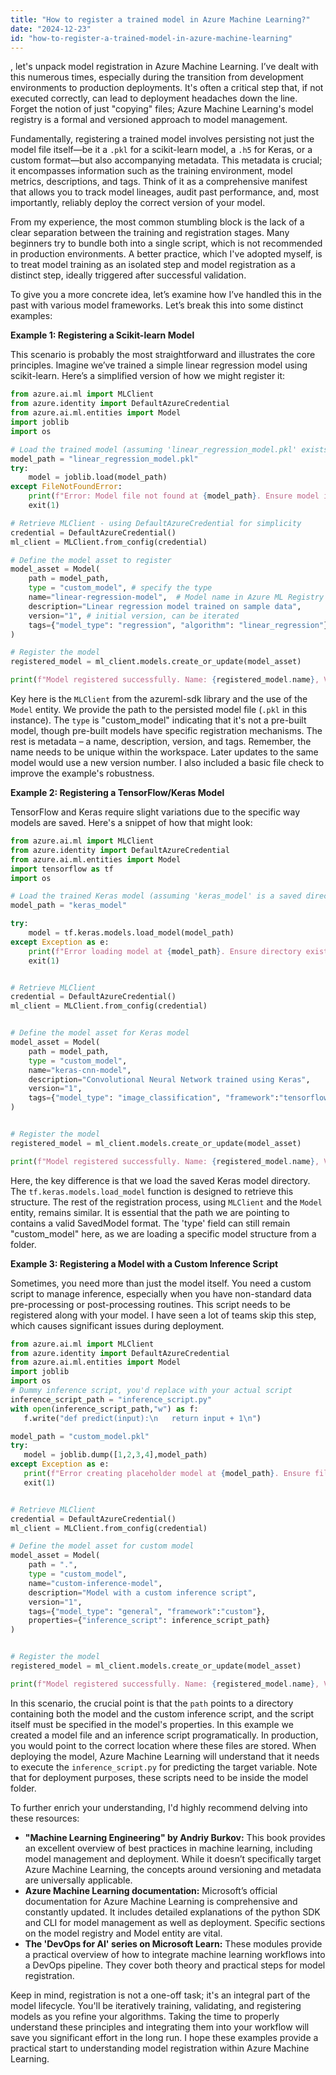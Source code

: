 ```yaml
---
title: "How to register a trained model in Azure Machine Learning?"
date: "2024-12-23"
id: "how-to-register-a-trained-model-in-azure-machine-learning"
---
```


, let's unpack model registration in Azure Machine Learning. I’ve dealt with this numerous times, especially during the transition from development environments to production deployments. It's often a critical step that, if not executed correctly, can lead to deployment headaches down the line. Forget the notion of just "copying" files; Azure Machine Learning's model registry is a formal and versioned approach to model management.

Fundamentally, registering a trained model involves persisting not just the model file itself—be it a `.pkl` for a scikit-learn model, a `.h5` for Keras, or a custom format—but also accompanying metadata. This metadata is crucial; it encompasses information such as the training environment, model metrics, descriptions, and tags. Think of it as a comprehensive manifest that allows you to track model lineages, audit past performance, and, most importantly, reliably deploy the correct version of your model.

From my experience, the most common stumbling block is the lack of a clear separation between the training and registration stages. Many beginners try to bundle both into a single script, which is not recommended in production environments. A better practice, which I've adopted myself, is to treat model training as an isolated step and model registration as a distinct step, ideally triggered after successful validation.

To give you a more concrete idea, let’s examine how I’ve handled this in the past with various model frameworks. Let’s break this into some distinct examples:

**Example 1: Registering a Scikit-learn Model**

This scenario is probably the most straightforward and illustrates the core principles. Imagine we’ve trained a simple linear regression model using scikit-learn. Here’s a simplified version of how we might register it:

```python
from azure.ai.ml import MLClient
from azure.identity import DefaultAzureCredential
from azure.ai.ml.entities import Model
import joblib
import os

# Load the trained model (assuming 'linear_regression_model.pkl' exists)
model_path = "linear_regression_model.pkl"
try:
    model = joblib.load(model_path)
except FileNotFoundError:
    print(f"Error: Model file not found at {model_path}. Ensure model is saved.")
    exit(1)

# Retrieve MLClient - using DefaultAzureCredential for simplicity
credential = DefaultAzureCredential()
ml_client = MLClient.from_config(credential)

# Define the model asset to register
model_asset = Model(
    path = model_path,
    type = "custom_model", # specify the type
    name="linear-regression-model",  # Model name in Azure ML Registry
    description="Linear regression model trained on sample data",
    version="1", # initial version, can be iterated
    tags={"model_type": "regression", "algorithm": "linear_regression"} # metadata for filtering and management
)

# Register the model
registered_model = ml_client.models.create_or_update(model_asset)

print(f"Model registered successfully. Name: {registered_model.name}, Version: {registered_model.version}")
```
Key here is the `MLClient` from the azureml-sdk library and the use of the `Model` entity. We provide the path to the persisted model file (`.pkl` in this instance). The `type` is "custom_model" indicating that it's not a pre-built model, though pre-built models have specific registration mechanisms. The rest is metadata – a name, description, version, and tags. Remember, the name needs to be unique within the workspace. Later updates to the same model would use a new version number. I also included a basic file check to improve the example's robustness.

**Example 2: Registering a TensorFlow/Keras Model**

TensorFlow and Keras require slight variations due to the specific way models are saved. Here's a snippet of how that might look:

```python
from azure.ai.ml import MLClient
from azure.identity import DefaultAzureCredential
from azure.ai.ml.entities import Model
import tensorflow as tf
import os

# Load the trained Keras model (assuming 'keras_model' is a saved directory)
model_path = "keras_model"

try:
    model = tf.keras.models.load_model(model_path)
except Exception as e:
    print(f"Error loading model at {model_path}. Ensure directory exists and contains the saved model components.\nError: {e}")
    exit(1)


# Retrieve MLClient
credential = DefaultAzureCredential()
ml_client = MLClient.from_config(credential)


# Define the model asset for Keras model
model_asset = Model(
    path = model_path,
    type = "custom_model",
    name="keras-cnn-model",
    description="Convolutional Neural Network trained using Keras",
    version="1",
    tags={"model_type": "image_classification", "framework":"tensorflow"}
)


# Register the model
registered_model = ml_client.models.create_or_update(model_asset)

print(f"Model registered successfully. Name: {registered_model.name}, Version: {registered_model.version}")
```
Here, the key difference is that we load the saved Keras model directory. The `tf.keras.models.load_model` function is designed to retrieve this structure. The rest of the registration process, using `MLClient` and the `Model` entity, remains similar. It is essential that the path we are pointing to contains a valid SavedModel format. The 'type' field can still remain "custom_model" here, as we are loading a specific model structure from a folder.

**Example 3: Registering a Model with a Custom Inference Script**

Sometimes, you need more than just the model itself. You need a custom script to manage inference, especially when you have non-standard data pre-processing or post-processing routines. This script needs to be registered along with your model. I have seen a lot of teams skip this step, which causes significant issues during deployment.

```python
from azure.ai.ml import MLClient
from azure.identity import DefaultAzureCredential
from azure.ai.ml.entities import Model
import joblib
import os
# Dummy inference script, you'd replace with your actual script
inference_script_path = "inference_script.py"
with open(inference_script_path,"w") as f:
   f.write("def predict(input):\n   return input + 1\n")

model_path = "custom_model.pkl"
try:
   model = joblib.dump([1,2,3,4],model_path)
except Exception as e:
   print(f"Error creating placeholder model at {model_path}. Ensure file system permissions are correct.\nError:{e}")
   exit(1)


# Retrieve MLClient
credential = DefaultAzureCredential()
ml_client = MLClient.from_config(credential)

# Define the model asset for custom model
model_asset = Model(
    path = ".",
    type = "custom_model",
    name="custom-inference-model",
    description="Model with a custom inference script",
    version="1",
    tags={"model_type": "general", "framework":"custom"},
    properties={"inference_script": inference_script_path}
)


# Register the model
registered_model = ml_client.models.create_or_update(model_asset)

print(f"Model registered successfully. Name: {registered_model.name}, Version: {registered_model.version}")
```

In this scenario, the crucial point is that the `path` points to a directory containing both the model and the custom inference script, and the script itself must be specified in the model's properties. In this example we created a model file and an inference script programatically. In production, you would point to the correct location where these files are stored. When deploying the model, Azure Machine Learning will understand that it needs to execute the `inference_script.py` for predicting the target variable. Note that for deployment purposes, these scripts need to be inside the model folder.

To further enrich your understanding, I'd highly recommend delving into these resources:

*   **"Machine Learning Engineering" by Andriy Burkov:** This book provides an excellent overview of best practices in machine learning, including model management and deployment. While it doesn’t specifically target Azure Machine Learning, the concepts around versioning and metadata are universally applicable.
*   **Azure Machine Learning documentation:** Microsoft’s official documentation for Azure Machine Learning is comprehensive and constantly updated. It includes detailed explanations of the python SDK and CLI for model management as well as deployment. Specific sections on the model registry and Model entity are vital.
*   **The 'DevOps for AI' series on Microsoft Learn:** These modules provide a practical overview of how to integrate machine learning workflows into a DevOps pipeline. They cover both theory and practical steps for model registration.

Keep in mind, registration is not a one-off task; it's an integral part of the model lifecycle. You'll be iteratively training, validating, and registering models as you refine your algorithms. Taking the time to properly understand these principles and integrating them into your workflow will save you significant effort in the long run. I hope these examples provide a practical start to understanding model registration within Azure Machine Learning.
